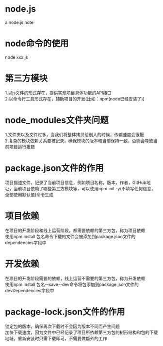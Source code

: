 # node.js
  a node.js note
# node命令的使用    
  node xxx.js      
# 第三方模块    
  1.以js文件的形式存在，提供实现项目具体功能的API接口      
  2.以命令行工具形式存在，辅助项目的开发(比如：npm(node已经安装了))        
# node_modules文件夹问题       
  1.文件夹以及文件过多，当我们将整体拷贝给别人的时候，传输速度会很慢    
  2.复杂的模块依赖关系要被记录，确保模块的版本和当前保持一致，否则会导致当前项目运行报错     
# package.json文件的作用    
  项目描述文件，记录了当前项目信息，例如项目名称，版本，作者，GitHub地址，当前项目依赖了哪些第三方模块等，可以使用npm init -y(不填写任何信息，全部使用默认值)命令生成     
# 项目依赖  
  在项目的开发阶段和线上运营阶段，都需要依赖的第三方包，称为项目依赖      
  使用npm install 包名命令下载的文件会被添加到package.json文件的dependencies字段中         
# 开发依赖   
  在项目的开发阶段需要的依赖，线上运营不需要的第三方包，称为开发依赖          
  使用npm install 包名--save--dev命令将包添加到package.json文件的devDependencies字段中   
# package-lock.json文件的作用  
  锁定包的版本，确保再次下载时不会因为版本不同而产生问题     
  加快下载速度，因为文件中已经记录了项目所依赖第三方包的树形结构和包的下载地址，重新安装时只需下载即可，不需要做额外的工作  